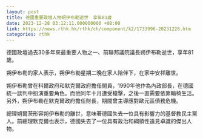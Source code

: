 ```yaml
---
layout: post
title: 德國重要政壇人物朔伊布勒逝世　享年81歲
date: 2023-12-28 03:12:11.000000000 +08:00
link: https://news.rthk.hk/rthk/ch/component/k2/1733996-20231228.htm
categories: rthk
---
```


德國政壇過去30多年來最重要人物之一、前聯邦議院議長朔伊布勒逝世，享年81歲。

朔伊布勒的家人表示，朔伊布勒星期二晚在家人陪伴下，在家中安祥離世。

朔伊布勒曾在科爾政府和默克爾政府擔任閣員，1990年他作為內政部長，在德國統一談判中扮演重要角色。而他同年十月遭受槍擊，之後一直需要依靠輪椅生活。另外，朔伊布勒在默克爾政府擔任財長，期間曾主導應對歐元區債務危機。

總理朔爾茨形容朔伊布勒的離世，意味著德國失去一位具有影響力的基督教民主黨人。前總理默克爾也表示，德國失去了一位具有政治和綱領性遠見卓識的傑出人物。
